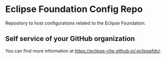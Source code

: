 # Eclipse Foundation Config Repo

Repository to host configurations related to the Eclipse Foundation.

## Self service of your GitHub organization

You can find more information at <https://eclipse-che.github.io/.eclipsefdn/>.
